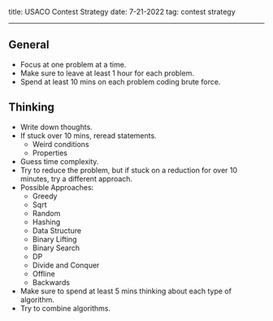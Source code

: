 title: USACO Contest Strategy
date: 7-21-2022
tag: contest strategy

---

## General

-   Focus at one problem at a time.
-   Make sure to leave at least 1 hour for each problem.
-   Spend at least 10 mins on each problem coding brute force.

## Thinking

- Write down thoughts.
- If stuck over 10 mins, reread statements.
	- Weird conditions
	- Properties
- Guess time complexity.
- Try to reduce the problem, but if stuck on a reduction for over 10 minutes, try a different approach.
- Possible Approaches:
    - Greedy
    - Sqrt
    - Random
    - Hashing
    - Data Structure
    - Binary Lifting
    - Binary Search
    - DP
    - Divide and Conquer
    - Offline
    - Backwards
- Make sure to spend at least 5 mins thinking about each type of algorithm.
- Try to combine algorithms.